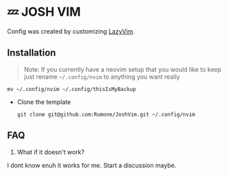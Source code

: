# 💤 JOSH VIM

Config was created by customizing [LazyVim](https://github.com/LazyVim/LazyVim).

## Installation
> Note: If you currently have a neovim setup that you would like to keep just rename `~/.config/nvim` to anything you want really
```
mv ~/.config/nvim ~/.config/thisIsMyBackup
```
- Clone the template
  ```
  git clone git@github.com:Rumone/JoshVim.git ~/.config/nvim
  ```
## FAQ
1. What if it doesn't work?

I dont know enuh it works for me. Start a discussion maybe.
